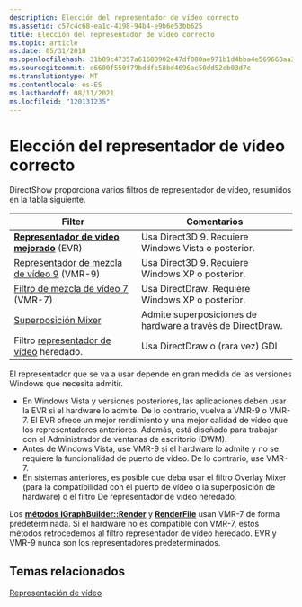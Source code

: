 ```yaml
---
description: Elección del representador de vídeo correcto
ms.assetid: c57c4c68-ea1c-4198-94b4-e9b6e53bb625
title: Elección del representador de vídeo correcto
ms.topic: article
ms.date: 05/31/2018
ms.openlocfilehash: 31b09c47357a61680902e47df080ae971b1d4bba4e569660aa3ad41df1c300c1
ms.sourcegitcommit: e6600f550f79bddfe58bd4696ac50dd52cb03d7e
ms.translationtype: MT
ms.contentlocale: es-ES
ms.lasthandoff: 08/11/2021
ms.locfileid: "120131235"
---
```

# <a name="choosing-the-right-video-renderer"></a>Elección del representador de vídeo correcto

DirectShow proporciona varios filtros de representador de vídeo, resumidos en la tabla siguiente.



| Filter                                                                  | Comentarios                                           |
|-------------------------------------------------------------------------|---------------------------------------------------|
| [**Representador de vídeo mejorado**](enhanced-video-renderer-filter.md) (EVR) | Usa Direct3D 9. Requiere Windows Vista o posterior. |
| [Representador de mezcla de vídeo 9](video-mixing-renderer-filter-9.md) (VMR-9)   | Usa Direct3D 9. Requiere Windows XP o posterior.    |
| [Filtro de mezcla de vídeo 7](video-mixing-renderer-filter-7.md) (VMR-7)     | Usa DirectDraw. Requiere Windows XP o posterior.    |
| [Superposición Mixer](using-the-overlay-mixer-in-video-capture.md)           | Admite superposiciones de hardware a través de DirectDraw.    |
| Filtro [representador de vídeo](video-renderer-filter.md) heredado.              | Usa DirectDraw o (rara vez) GDI                   |



 

El representador que se va a usar depende en gran medida de las versiones Windows que necesita admitir.

-   En Windows Vista y versiones posteriores, las aplicaciones deben usar la EVR si el hardware lo admite. De lo contrario, vuelva a VMR-9 o VMR-7. El EVR ofrece un mejor rendimiento y una mejor calidad de vídeo que los representadores anteriores. Además, está diseñado para trabajar con el Administrador de ventanas de escritorio (DWM).
-   Antes de Windows Vista, use VMR-9 si el hardware lo admite y no se requiere la funcionalidad de puerto de vídeo. De lo contrario, use VMR-7.
-   En sistemas anteriores, es posible que deba usar el filtro Overlay Mixer (para la compatibilidad con el puerto de vídeo o la superposición de hardware) o el filtro De representador de vídeo heredado.

Los [**métodos IGraphBuilder::Render**](/windows/desktop/api/Strmif/nf-strmif-igraphbuilder-render) y [**RenderFile**](/windows/desktop/api/Strmif/nf-strmif-igraphbuilder-renderfile) usan VMR-7 de forma predeterminada. Si el hardware no es compatible con VMR-7, estos métodos retrocedemos al filtro representador de vídeo heredado. EVR y VMR-9 nunca son los representadores predeterminados.

## <a name="related-topics"></a>Temas relacionados

<dl> <dt>

[Representación de vídeo](video-rendering.md)
</dt> </dl>

 

 



